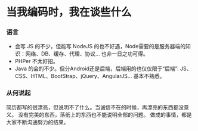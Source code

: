# 当我编码时，我在谈些什么

### 语言
- 会写 JS 的不少，但能写 NodeJS 的也不好遇，Node需要的是服务器端的知识：网络、DB、缓存、代理、协议... 也非一日之功可得。
- PHPer 不太好招。
- Java 的会的不少。但分Android还是后端，后端用的也仅仅限于“后端”: JS、CSS、HTML、BootStrap、jQuery、AngularJS... 基本不熟悉。


### 从何说起
简历都写的很漂亮，但说明不了什么。当诚信不在的时候，再漂亮的东西都没意义。
没有完美的东西，落纸上的东西也不能说明全部的问题。
做成的事情，都是大家不断沟通努力的结果。